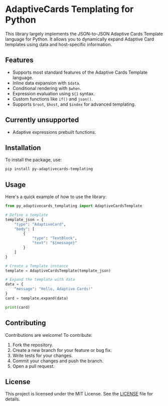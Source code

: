 # AdaptiveCards Templating for Python

This library largely implements the JSON-to-JSON Adaptive Cards Template language for Python. It allows you to dynamically expand Adaptive Card templates using data and host-specific information.

## Features

- Supports most standard features of the Adaptive Cards Template language.
- Inline data expansion with `$data`.
- Conditional rendering with `$when`.
- Expression evaluation using `${}` syntax.
- Custom functions like `if()` and `json()`.
- Supports `$root`, `$host`, and `$index` for advanced templating.

## Currently unsupported

- Adaptive expressions prebuilt functions.

## Installation

To install the package, use:

```bash
pip install py-adaptivecards-templating
```

## Usage

Here's a quick example of how to use the library:

```python
from py_adaptivecards_templating import AdaptiveCardsTemplate

# Define a template
template_json = {
    "type": "AdaptiveCard",
    "body": [
        {
            "type": "TextBlock",
            "text": "${message}"
        }
    ]
}

# Create a Template instance
template = AdaptiveCardsTemplate(template_json)

# Expand the template with data
data = {
    "message": "Hello, Adaptive Cards!"
}
card = template.expand(data)

print(card)
```

## Contributing

Contributions are welcome! To contribute:

1. Fork the repository.
2. Create a new branch for your feature or bug fix.
3. Write tests for your changes.
4. Commit your changes and push the branch.
5. Open a pull request.

## License

This project is licensed under the MIT License. See the [LICENSE](LICENSE) file for details.